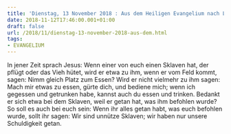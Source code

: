 ```yaml
---
title: 'Dienstag, 13 November 2018 : Aus dem Heiligen Evangelium nach Lukas - Lk 17,7-10.'
date: 2018-11-12T17:46:00.001+01:00
draft: false
url: /2018/11/dienstag-13-november-2018-aus-dem.html
tags: 
- EVANGELIUM
---
```


In jener Zeit sprach Jesus: Wenn einer von euch einen Sklaven hat, der pflügt oder das Vieh hütet, wird er etwa zu ihm, wenn er vom Feld kommt, sagen: Nimm gleich Platz zum Essen? Wird er nicht vielmehr zu ihm sagen: Mach mir etwas zu essen, gürte dich, und bediene mich; wenn ich gegessen und getrunken habe, kannst auch du essen und trinken. Bedankt er sich etwa bei dem Sklaven, weil er getan hat, was ihm befohlen wurde? So soll es auch bei euch sein: Wenn ihr alles getan habt, was euch befohlen wurde, sollt ihr sagen: Wir sind unnütze Sklaven; wir haben nur unsere Schuldigkeit getan.